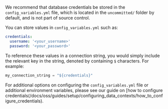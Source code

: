 We recommend that database credentials be stored in the `config_variables.yml` file, which is located in the `uncommitted/` folder by default, and is not part of source control.

You can store values in `config_variables.yml` such as:

```yaml title="YAML file contents"
credentials:
  username: '<your_username>'
  password: '<your_password>'
```

To reference these values in a connection string, you would simply include the relevant key in the string, denoted by containing `$` characters.  For example:

```python title="Python"
my_connection_string = "${credentials}"
```


For additional options on configuring the `config_variables.yml` file or additional environment variables, please see our guide on [how to configure credentials(/docs/oss/guides/setup/configuring_data_contexts/how_to_configure_credentials).